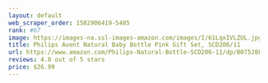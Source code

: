 ```yaml
---
layout: default 
﻿web_scraper_order: 1582906419-5485
rank: #67
image: https://images-na.ssl-images-amazon.com/images/I/61LqxIVLZUL.jpg
title: Philips Avent Natural Baby Bottle Pink Gift Set, SCD206/11
url: https://www.amazon.com/Philips-Natural-Bottle-SCD206-11/dp/B075J8LJJ8/ref=zg_mw_baby-products_67?_encoding=UTF8&psc=1&refRID=DDWM5Y6YAF3RS98T1NAA
reviews: 4.8 out of 5 stars
price: $26.99 
---
```

